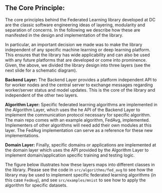 ## The Core Principle: 

The core principles behind the Federated Learning library developed at DC are the classic software engineering ideas of layering, modularity and separation of concerns. In the following we describe how these are manifested in the design and implementation of the library.

In particular, an important decision we made was to make the library independent of any specific machine learning or deep learning platform. This ensures that the library has wide applicability and can also be used with any future platforms that are developed or come into prominence. Given, the above, we divided the library design into three layers (see the next slide for a schematic diagram).

**Backend Layer:** The Backend Layer provides a platform independent API to for worker nodes and the central server to exchange messages regarding worker/server status and model updates. This is the core of the library and independent of the other two layers. 

**Algorithm Layer:** Specific federated learning algorithms are implemented in the Algorithm Layer, which uses the he API of the Backend Layer to implement the communication protocol necessary for specific algorithm. The main repo comes with an example algorithm, FedAvg, implemented. Implementers of other algorithms will need add their own modules at this layer. The FedAvg implementation can serve as a reference for these new implementations.

**Domain Layer:** Finally, specific domains or applications are implemented at the domain layer which uses the API provided by the Algorithm Layer to implement domain/application specific training and testing logic. 

The figure below illustrates how these layers maps into different classes in the library. Please see the code in `src/algorithms/fed_avg` to see how the library may be used to implement specific federated learning algorithms (in this case `FedAvg`), and see `src/examples/mnist` to see how to apply the algorithm for specific datasets.

